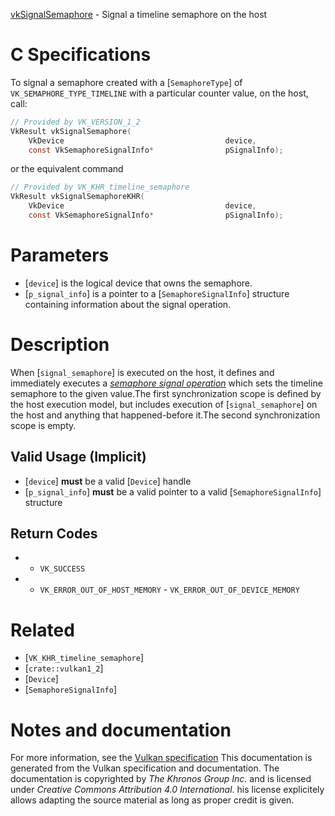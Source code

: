 [vkSignalSemaphore](https://www.khronos.org/registry/vulkan/specs/1.3-extensions/man/html/vkSignalSemaphore.html) - Signal a timeline semaphore on the host

# C Specifications
To signal a semaphore created with a [`SemaphoreType`] of
`VK_SEMAPHORE_TYPE_TIMELINE` with a particular counter value, on the
host, call:
```c
// Provided by VK_VERSION_1_2
VkResult vkSignalSemaphore(
    VkDevice                                    device,
    const VkSemaphoreSignalInfo*                pSignalInfo);
```
or the equivalent command
```c
// Provided by VK_KHR_timeline_semaphore
VkResult vkSignalSemaphoreKHR(
    VkDevice                                    device,
    const VkSemaphoreSignalInfo*                pSignalInfo);
```

# Parameters
- [`device`] is the logical device that owns the semaphore.
- [`p_signal_info`] is a pointer to a [`SemaphoreSignalInfo`] structure containing information about the signal operation.

# Description
When [`signal_semaphore`] is executed on the host, it defines and
immediately executes a [*semaphore
signal operation*](https://www.khronos.org/registry/vulkan/specs/1.3-extensions/html/vkspec.html#synchronization-semaphores-signaling) which sets the timeline semaphore to the given value.The first synchronization scope is defined by the host execution model, but
includes execution of [`signal_semaphore`] on the host and anything that
happened-before it.The second synchronization scope is empty.
## Valid Usage (Implicit)
-  [`device`] **must**  be a valid [`Device`] handle
-  [`p_signal_info`] **must**  be a valid pointer to a valid [`SemaphoreSignalInfo`] structure

## Return Codes
*   - `VK_SUCCESS` 
*   - `VK_ERROR_OUT_OF_HOST_MEMORY`  - `VK_ERROR_OUT_OF_DEVICE_MEMORY`

# Related
- [`VK_KHR_timeline_semaphore`]
- [`crate::vulkan1_2`]
- [`Device`]
- [`SemaphoreSignalInfo`]

# Notes and documentation
For more information, see the [Vulkan specification](https://www.khronos.org/registry/vulkan/specs/1.3-extensions/html/vkspec.html)
This documentation is generated from the Vulkan specification and documentation.
The documentation is copyrighted by *The Khronos Group Inc.* and is licensed under *Creative Commons Attribution 4.0 International*.
his license explicitely allows adapting the source material as long as proper credit is given.
        
